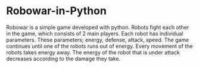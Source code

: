 # Robowar-in-Python
Robowar is a simple game developed with python. Robots fight each other in the game, which consists of 2 main players. Each robot has individual parameters. These parameters; energy, defense, attack, speed. The game continues until one of the robots runs out of energy. Every movement of the robots takes energy away. The energy of the robot that is under attack decreases according to the damage they take.
